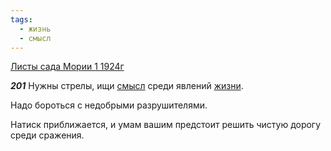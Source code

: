 ```yaml
---
tags:
  - жизнь
  - смысл
---
```


[Листы сада Мории 1 1924г](https://127.0.0.1:4002/agni/1924)

___201___
Нужны стрелы, ищи [смысл](../../../tags/#смысл) среди явлений [жизни](../../../tags/#жизнь).   

Надо бороться с недобрыми разрушителями.   

Натиск приближается, и умам вашим предстоит решить чистую дорогу среди сражения.   

